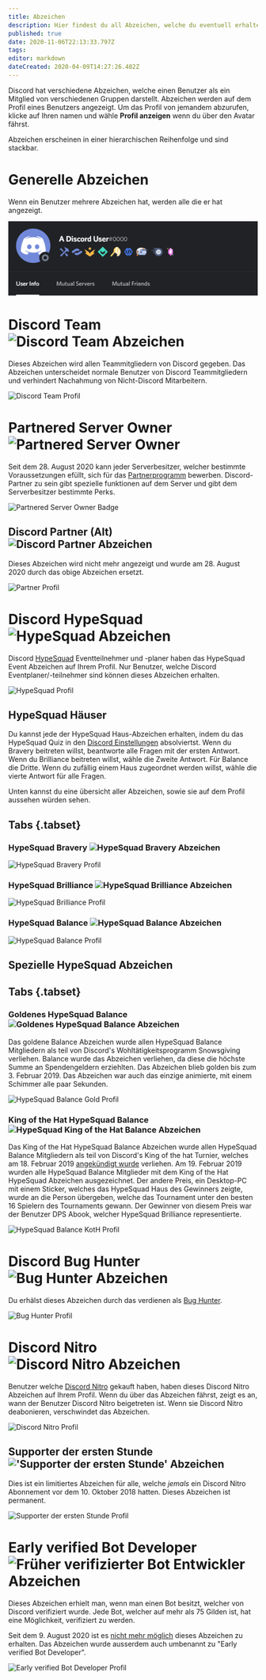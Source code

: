 ```yaml
---
title: Abzeichen
description: Hier findest du all Abzeichen, welche du eventuell erhalten kannst
published: true
date: 2020-11-06T22:13:33.797Z
tags: 
editor: markdown
dateCreated: 2020-04-09T14:27:26.482Z
---
```


Discord hat verschiedene Abzeichen, welche einen Benutzer als ein Mitglied von verschiedenen Gruppen darstellt. Abzeichen werden auf dem Profil eines Benutzers angezeigt. Um das Profil von jemandem abzurufen, klicke auf Ihren namen und wähle **Profil anzeigen** wenn du über den Avatar fährst.

Abzeichen erscheinen in einer hierarchischen Reihenfolge und sind stackbar.

# Generelle Abzeichen
Wenn ein Benutzer mehrere Abzeichen hat, werden alle die er hat angezeigt.

![Profil mit Abzeichen](/uploads/badges/badges_profile.png "Eine generelle übersicht von Abzeichen")

# Discord Team <img src="/uploads/badges/staff_badge.png" alt="Discord Team Abzeichen" width="21" height="21" />
Dieses Abzeichen wird allen Teammitgliedern von Discord gegeben. Das Abzeichen unterscheidet normale Benutzer von Discord Teammitgliedern und verhindert Nachahmung von Nicht-Discord Mitarbeitern.

![Discord Team Profil](/uploads/badges/staff_badge_profile.png "Das Abzeichen eines Teammitglieds")

# Partnered Server Owner <img src="/uploads/badges/new_partner_badge.png" alt="Partnered Server Owner" width="21" height="21" />
Seit dem 28. August 2020 kann jeder Serverbesitzer, welcher bestimmte Voraussetzungen efüllt, sich für das [Partnerprogramm](/partner) bewerben.
Discord-Partner zu sein gibt spezielle funktionen auf dem Server und gibt dem Serverbesitzer bestimmte Perks.

![Partnered Server Owner Badge](/uploads/badges/new_partner_badge_profile.png "Ein 'Partnered Server Owner' Abzeichen")

## Discord Partner (Alt) <img src="/uploads/badges/partner_badge.png" alt="Discord Partner Abzeichen" width="19" height="19" />
Dieses Abzeichen wird nicht mehr angezeigt und wurde am 28. August 2020 durch das obige Abzeichen ersetzt.

![Partner Profil](/uploads/badges/partner_badge_profile.png "Das alte 'Discord Partner' Abzeichen")

# Discord HypeSquad <img src="/uploads/badges/hypesquad_badge.png" alt="HypeSquad Abzeichen" width="21" height="21" />
Discord [HypeSquad](/hypesquad) Eventteilnehmer und -planer haben das HypeSquad Event Abzeichen auf Ihrem Profil. Nur Benutzer, welche Discord Eventplaner/-teilnehmer sind können dieses Abzeichen erhalten.

![HypeSquad Profil](/uploads/badges/hypesquad_badge_profile.png "Das Abzeichen eines Eventplaners/-teilnehmers")

## HypeSquad Häuser
Du kannst jede der HypeSquad Haus-Abzeichen erhalten, indem du das HypeSquad Quiz in den [Discord Einstellungen](https://discord.com/settings/hypesquad-online) absolviertst. Wenn du Bravery beitreten willst, beantworte alle Fragen mit der ersten Antwort. Wenn du Brilliance beitreten willst, wähle die Zweite Antwort. Für Balance die Dritte. Wenn du zufällig einem Haus zugeordnet werden willst, wähle die vierte Antwort für alle Fragen.

Unten kannst du eine übersicht aller Abzeichen, sowie sie auf dem Profil aussehen würden sehen.

## Tabs {.tabset}
### HypeSquad Bravery <img src="/uploads/badges/bravery_badge.png" alt="HypeSquad Bravery Abzeichen" width="15" height="15" />

![HypeSquad Bravery Profil](/uploads/badges/bravery_badge_profile.png "Das Abzeichen eines HypeSquad Bravery Mitglieds")

### HypeSquad Brilliance <img src="/uploads/badges/brilliance_badge.png" alt="HypeSquad Brilliance Abzeichen" width="15" height="15" />

![HypeSquad Brilliance Profil](/uploads/badges/brilliance_badge_profile.png "Das Abzeichen eines HypeSquad Brilliance Mitglieds")

### HypeSquad Balance <img src="/uploads/badges/balance_badge.png" alt="HypeSquad Balance Abzeichen" width="15" height="15" />

![HypeSquad Balance Profil](/uploads/badges/balance_badge_profile.png "Das Abzeichen eines HypeSquad Balance Mitglieds")

## Spezielle HypeSquad Abzeichen

## Tabs {.tabset}
### Goldenes HypeSquad Balance <img src="/uploads/badges/balance_gold_badge.png" alt="Goldenes HypeSquad Balance Abzeichen" width="15" height="15" />

Das goldene Balance Abzeichen wurde allen HypeSquad Balance Mitgliedern als teil von Discord's Wohltätigkeitsprogramm Snowsgiving verliehen. Balance wurde das Abzeichen verliehen, da diese die höchste Summe an Spendengeldern erziehlten. Das Abzeichen blieb golden bis zum 3. Februar 2019. Das Abzeichen war auch das einzige animierte, mit einem Schimmer alle paar Sekunden.

![HypeSquad Balance Gold Profil](/uploads/badges/balance_gold_badge_profile.png "Das goldene HypeSquad Balance abzeichen")

### King of the Hat HypeSquad Balance <img src="/uploads/badges/balance_koth_badge.png" alt="HypeSquad King of the Hat Balance Abzeichen" width="15" height="15" />

Das King of the Hat HypeSquad Balance Abzeichen wurde allen HypeSquad Balance Mitgliedern als teil von Discord's King of the hat Turnier, welches am 18. Februar 2019 [angekündigt wurde](https://medium.com/king-of-the-hat/hat-is-free-this-week-and-this-week-only-v-f9fa0987688b) verliehen. Am 19. Februar 2019 wurden alle HypeSquad Balance Mitglieder mit dem King of the Hat HypeSquad Abzeichen ausgezeichnet. Der andere Preis, ein Desktop-PC mit einem Sticker, welches das HypeSquad Haus des Gewinners zeigte, wurde an die Person übergeben, welche das Tournament unter den besten 16 Spielern des Tournaments gewann. Der Gewinner von diesem Preis war der Benutzer DPS Abook, welcher HypeSquad Brilliance representierte.

![HypeSquad Balance KotH Profil](/uploads/badges/balance_koth_badge_profile.png "Das King of the Hat HypeSquad Balance Abzeichen")

# Discord Bug Hunter <img src="/uploads/badges/bug_hunter_badge.png" alt="Bug Hunter Abzeichen" width="21" height="21" />
Du erhälst dieses Abzeichen durch das verdienen als [Bug Hunter](/bug-hunters).

![Bug Hunter Profil](/uploads/badges/bug_hunter_badge_profile.png "Das Bug Hunter Abzeichen")

# Discord Nitro <img src="/uploads/badges/nitro_badge.png" alt="Discord Nitro Abzeichen" width="21" height="21" />
Benutzer welche [Discord Nitro](/nitro) gekauft haben, haben dieses Discord Nitro Abzeichen auf Ihrem Profil. Wenn du über das Abzeichen fährst, zeigt es an, wann der Benutzer Discord Nitro beigetreten ist. Wenn sie Discord Nitro deabonieren, verschwindet das Abzeichen.

![Discord Nitro Profil](/uploads/badges/nitro_badge_profile.png "Das Discord Nitro Abzeichen")

## Supporter der ersten Stunde <img src="/uploads/badges/early_supporter_badge.png" alt="'Supporter der ersten Stunde' Abzeichen" width="19" height="19" />
Dies ist ein limitiertes Abzeichen für alle, welche *jemals* ein Discord Nitro Abonnement vor dem 10. Oktober 2018 hatten. Dieses Abzeichen ist permanent.

![Supporter der ersten Stunde Profil](/uploads/badges/early_supporter_badge_profile.png "Das 'Supporter der ersten Stunde' Abzeichen")

# Early verified Bot Developer <img src="/uploads/badges/verified_developer_badge.png" alt="Früher verifizierter Bot Entwickler Abzeichen" width="21" height="21" />
Dieses Abzeichen erhielt man, wenn man einen Bot besitzt, welcher von Discord verifiziert wurde.
Jede Bot, welcher auf mehr als 75 Gilden ist, hat eine Möglichkeit, verifiziert zu werden.

Seit dem 9. August 2020 ist es [nicht mehr möglich](https://github.com/discord/discord-api-docs/issues/1991) dieses Abzeichen zu erhalten. Das Abzeichen wurde ausserdem auch umbenannt zu "Early verified Bot Developer".

![Early verified Bot Developer Profil](/uploads/badges/verified_developer_badge_profile.png "Das 'Early verified Bot Developer' Abzeichen")